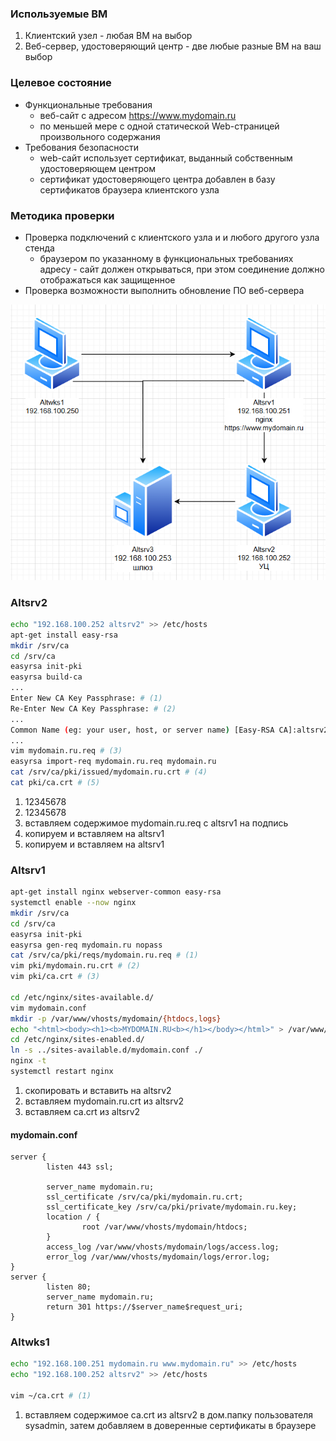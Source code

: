 ### Используемые ВМ
1. Клиентский узел - любая ВМ на выбор
2. Веб-сервер, удостоверяющий центр - две любые разные ВМ на ваш выбор
### Целевое состояние
* Функциональные требования
	* веб-сайт с адресом https://www.mydomain.ru
	* по меньшей мере с одной статической Web-страницей произвольного содержания
* Требования безопасности
	* web-сайт использует сертификат, выданный собственным удостоверяющем центром
	* сертификат удостоверяющего центра добавлен в базу сертификатов браузера клиентского узла
### Методика проверки
* Проверка подключений с клиентского узла и и любого другого узла стенда
	* браузером по указанному в функциональных требованиях адресу - сайт должен открываться, при этом соединение должно отображаться как защищенное
* Проверка возможности выполнить обновление ПО веб-сервера

![](attachment/e7790703fd47dab83cf436ff742a8292.png)
### Altsrv2
```bash
echo "192.168.100.252 altsrv2" >> /etc/hosts
apt-get install easy-rsa
mkdir /srv/ca
cd /srv/ca
easyrsa init-pki
easyrsa build-ca
...
Enter New CA Key Passphrase: # (1)
Re-Enter New CA Key Passphrase: # (2)
...
Common Name (eg: your user, host, or server name) [Easy-RSA CA]:altsrv2
...
vim mydomain.ru.req # (3)
easyrsa import-req mydomain.ru.req mydomain.ru
cat /srv/ca/pki/issued/mydomain.ru.crt # (4)
cat pki/ca.crt # (5)
```

1. 12345678
2. 12345678
3. вставляем содержимое mydomain.ru.req c altsrv1 на подпись
4. копируем и вставляем на altsrv1
5. копируем и вставляем на altsrv1
### Altsrv1
```bash
apt-get install nginx webserver-common easy-rsa
systemctl enable --now nginx
mkdir /srv/ca
cd /srv/ca
easyrsa init-pki
easyrsa gen-req mydomain.ru nopass
cat /srv/ca/pki/reqs/mydomain.ru.req # (1)
vim pki/mydomain.ru.crt # (2)
vim pki/ca.crt # (3)

cd /etc/nginx/sites-available.d/
vim mydomain.conf
mkdir -p /var/www/vhosts/mydomain/{htdocs,logs}
echo "<html><body><h1><b>MYDOMAIN.RU<b></h1></body></html>" > /var/www/vhosts/mydomain/htdocs/index.html
cd /etc/nginx/sites-enabled.d/
ln -s ../sites-available.d/mydomain.conf ./
nginx -t
systemctl restart nginx
```

1. скопировать и вставить на altsrv2
2. вставляем mydomain.ru.crt из altsrv2
3. вставляем ca.crt из altsrv2
#### mydomain.conf
``` linenums="1"
server {
        listen 443 ssl;

        server_name mydomain.ru;
        ssl_certificate /srv/ca/pki/mydomain.ru.crt;
        ssl_certificate_key /srv/ca/pki/private/mydomain.ru.key;
        location / {
                root /var/www/vhosts/mydomain/htdocs;
        }
        access_log /var/www/vhosts/mydomain/logs/access.log;
        error_log /var/www/vhosts/mydomain/logs/error.log;
}
server {
        listen 80;
        server_name mydomain.ru;
        return 301 https://$server_name$request_uri;
}
```
### Altwks1
```bash
echo "192.168.100.251 mydomain.ru www.mydomain.ru" >> /etc/hosts
echo "192.168.100.252 altsrv2" >> /etc/hosts

vim ~/ca.crt # (1)
```

1. вставляем содержимое ca.crt из altsrv2 в дом.папку пользователя sysadmin, затем добавляем в доверенные сертификаты в браузере